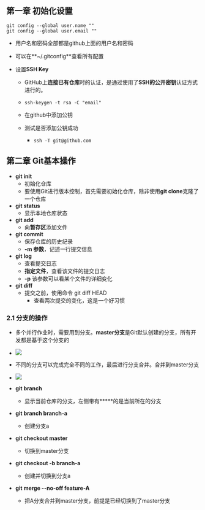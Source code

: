 ## 第一章 初始化设置

```
git config --global user.name ""
git config --global user.email ""
```

+ 用户名和密码全部都是github上面的用户名和密码

+ 可以在**~/.gitconfig**查看所有配置

+ 设置**SSH Key**

  + GitHub上**连接已有仓库**时的认证，是通过使用了**SSH的公开密钥**认证方式进行的。

  + ```
    ssh-keygen -t rsa -C "email"
    ```

  + 在github中添加公钥

  + 测试是否添加公钥成功

    + ```
      ssh -T git@github.com
      ```

## 第二章 Git基本操作

+ **git init**
  + 初始化仓库
  + 要使用Git进行版本控制，首先需要初始化仓库，除非使用**git clone**克隆了一个仓库
+ **git status**
  + 显示本地仓库状态
+ **git add**
  + 向**暂存区**添加文件
+ **git commit**
  + 保存仓库的历史纪录
  + **-m 参数**，记述一行提交信息
+ **git log**
  + 查看提交日志
  + **指定文件**，查看该文件的提交日志
  + **-p** 该参数可以看某个文件的详细变化
+ **git diff**
  + 提交之前，使用命令 git diff HEAD
    + 查看两次提交的变化，这是一个好习惯

### 2.1 分支的操作

+ 多个并行作业时，需要用到分支。**master分支**是Git默认创建的分支，所有开发都是基于这个分支的
+ ![](https://pic.downk.cc/item/5eeff56214195aa594255374.png)

+ 不同的分支可以完成完全不同的工作，最后进行分支合并。合并到master分支
+ ![](https://pic.downk.cc/item/5eeff71314195aa59426784f.png)

+ **git branch**
  + 显示当前仓库的分支，左侧带有*****的是当前所在的分支
+ **git branch branch-a**
  + 创建分支a
+ **git checkout master**
  + 切换到master分支
+ **git checkout -b branch-a**
  + 创建并切换到分支a
+ **git merge --no-off feature-A**
  + 把A分支合并到master分支，前提是已经切换到了master分支